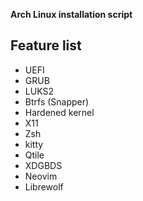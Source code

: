 **Arch Linux installation script**

## Feature list

- UEFI
- GRUB
- LUKS2
- Btrfs (Snapper)
- Hardened kernel
- X11
- Zsh
- kitty
- Qtile
- XDGBDS
- Neovim
- Librewolf

